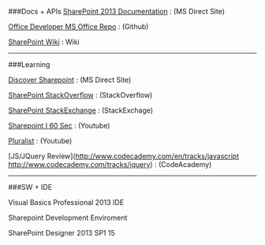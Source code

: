 ###Docs + APIs
[SharePoint 2013 Documentation](https://msdn.microsoft.com/en-us/library/office/jj162979.aspx) : (MS Direct Site)

[Office Developer MS Office Repo](https://github.com/OfficeDev?utf8=%E2%9C%93&query=sharepoint) : (Github)

[SharePoint Wiki](https://en.wikipedia.org/wiki/SharePoint) : Wiki

---

###Learning 

[Discover Sharepoint](https://support.office.com/en-us/article/Discover-SharePoint-cb8ef501-84db-4427-ac77-ec2009fb8e23?ui=en-US&rs=en-US&ad=US) : (MS Direct Site)

[SharePoint StackOverflow](http://stackoverflow.com/questions/tagged/sharepoint) : (StackOverflow)

[SharePoint StackExchange](http://sharepoint.stackexchange.com/) : (StackExchage) 
  
[Sharepoint I 60 Sec](https://www.youtube.com/user/SharePointIn60Sec/videos) : (Youtube)

[Pluralist](https://www.youtube.com/watch?v=Bu-dTHWunUk&list=PLif6_xhXJh4SUsETU2V4AWGC7ygM7SUjq) : (Youtube)

[JS/JQuery Review](http://www.codecademy.com/en/tracks/javascript http://www.codecademy.com/tracks/jquery) : (CodeAcademy)

--- 

###SW + IDE

Visual Basics Professional 2013 IDE

Sharepoint Development Enviroment 

SharePoint Designer 2013 SP1 15
